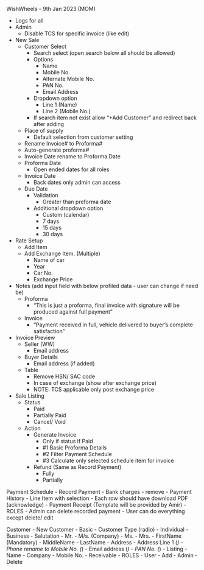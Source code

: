 WishWheels - 9th Jan 2023 (MOM)

- Logs for all
- Admin
    - Disable TCS for specific invoice (like edit)
- New Sale
    - Customer Select
        - Search select (open search below all should be allowed)
        - Options
            - Name
            - Mobile No.
            - Alternate Mobile No.
            - PAN No.
            - Email Address
        - Dropdown option
            - Line 1  (Name)
            - Line 2 (Mobile No.)
        - If search item not exist allow “+Add Customer” and redirect back after adding
    - Place of supply 
        - Default selection from customer setting
    - Rename Invoice# to Proforma# 
    - Auto-generate proforma#
    - Invoice Date rename to Proforma Date
    - Proforma Date 
        - Open ended dates for all roles
    - Invoice Date
        - Back dates only admin can access
    - Due Date
        - Validation
            - Greater than preforma date
        - Additional dropdown option
            - Custom (calendar)
            - 7 days 
            - 15 days
            - 30 days 
- Rate Setup
    - Add Item
    - Add Exchange Item. (Multiple)
        - Name of car
        - Year
        - Car No.
        - Exchange Price
- Notes (add input field with below profiled data - user can change if need be)
    - Proforma
        - “This is just a proforma, final invoice with signature will be produced against full payment”
    - Invoice
        - “Payment received in full, vehicle delivered to buyer’s complete satisfaction”
- Invoice Preview
    - Seller (WW)
        - Email address 
    - Buyer Details
        - Email address (if added)
    - Table
        - Remove HSN/ SAC code
        - In case of exchange (show after exchange price)
        - NOTE: TCS applicable only post exchange price
- Sale Listing
    - Status
        - Paid
        - Partially Paid
        - Cancel/ Void
    - Action
        - Generate Invoice
            - Only if status if Paid
            - #1 Basic Proforma Details
            - #2 Filter Payment Schedule
            - #3 Calculate only selected schedule item for invoice
        - Refund (Same as Record Payment)
            - Fully
            - Partially

Payment Schedule
    - Record Payment
        - Bank charges - remove
    - Payment History
        - Line Item with selection 
        - Each row should have download PDF (acknowledge)
        - Payment Receipt (Template will be provided by Amir)
    - ROLES
        - Admin can delete recorded payment
        - User can do everything except delete/ edit



Customer
    - New Customer
        - Basic 
            - Customer Type (radio)
                - Individual
                - Business
            - Salutation
                - Mr. 
                - M/s. (Company)
                - Ms.
                - Mrs.
            - FirstName (Mandatory)
            - MiddleName
            - LastName 
        - Address
            - Address Line 1 (*)
            - Phone rename to Mobile No. (*)
            - Email address (*)
            - PAN No. (*)
    - Listing
        - Name
        - Company
        - Mobile No.
        - Receivable
    - ROLES
        - User
            - Add
        - Admin
            - Delete

